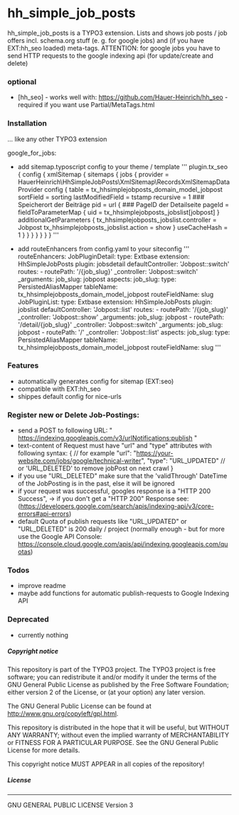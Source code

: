 # hh_simple_job_posts
hh_simple_job_posts is a TYPO3 extension.
Lists and shows job posts / job offers incl. schema.org stuff (e. g. for google jobs) and (if you have EXT:hh_seo loaded) meta-tags.
ATTENTION: for google jobs you have to send HTTP requests to the google indexing api (for update/create and delete)

### optional

* [hh_seo] - works well with: https://github.com/Hauer-Heinrich/hh_seo - required if you want use Partial/MetaTags.html


### Installation
... like any other TYPO3 extension

google_for_jobs:
- add sitemap.typoscript config to your theme / template
'''
plugin.tx_seo {
    config {
        xmlSitemap {
            sitemaps {
                jobs {
                    provider = HauerHeinrich\HhSimpleJobPosts\XmlSitemap\RecordsXmlSitemapDataProvider
                    config {
                        table = tx_hhsimplejobposts_domain_model_jobpost
                        sortField = sorting
                        lastModifiedField = tstamp
                        recursive = 1
                        ### Speicherort der Beiträge
                        pid = <pageID of JobPosting-Folder>
                        url {
                            ### PageID der Detailseite
                            pageId = <pageID of detailview>
                            fieldToParameterMap {
                                uid = tx_hhsimplejobposts_jobslist[jobpost]
                            }
                            additionalGetParameters {
                                tx_hhsimplejobposts_jobslist.controller = Jobpost
                                tx_hhsimplejobposts_jobslist.action = show
                            }
                            useCacheHash = 1
                        }
                    }
                }
            }
        }
    }
}
'''

- add routeEnhancers from config.yaml to your siteconfig
'''
routeEnhancers:
  JobPluginDetail:
    type: Extbase
    extension: HhSimpleJobPosts
    plugin: jobsdetail
    defaultController: 'Jobpost::switch'
    routes:
      - routePath: '/{job_slug}'
        _controller: 'Jobpost::switch'
        _arguments:
          job_slug: jobpost
    aspects:
      job_slug:
        type: PersistedAliasMapper
        tableName: tx_hhsimplejobposts_domain_model_jobpost
        routeFieldName: slug
  JobPluginList:
    type: Extbase
    extension: HhSimpleJobPosts
    plugin: jobslist
    defaultController: 'Jobpost::list'
    routes:
      - routePath: '/{job_slug}'
        _controller: 'Jobpost::show'
        _arguments:
          job_slug: jobpost
      - routePath: '/detail/{job_slug}'
        _controller: 'Jobpost::switch'
        _arguments:
          job_slug: jobpost
      - routePath: '/'
        _controller: 'Jobpost::list'
    aspects:
      job_slug:
        type: PersistedAliasMapper
        tableName: tx_hhsimplejobposts_domain_model_jobpost
        routeFieldName: slug
'''

### Features
- automatically generates config for sitemap (EXT:seo)
- compatible with EXT:hh_seo
- shippes default config for nice-urls

### Register new or Delete Job-Postings:
- send a POST to following URL: " https://indexing.googleapis.com/v3/urlNotifications:publish "
- text-content of Request must have "url" and "type" attributes with following syntax:
    { // for example
        "url": "https://your-website.com/jobs/google/technical-writer",
        "type": "URL_UPDATED" // or 'URL_DELETED' to remove jobPost on next crawl
    }
- if you use "URL_DELETED" make sure that the 'validThrough' DateTime of the JobPosting is in the past, else it will be ignored
- if your request was successful, googles response is a "HTTP 200 Success",
    -> if you don't get a "HTTP 200" Response see: (https://developers.google.com/search/apis/indexing-api/v3/core-errors#api-errors)
- default Quota of publish requests like "URL_UPDATED" or  "URL_DELETED" is 200 daily / project (normally enough - but for more use the Google API Console: https://console.cloud.google.com/apis/api/indexing.googleapis.com/quotas)

### Todos
- improve readme
- maybe add functions for automatic publish-requests to Google Indexing API


### Deprecated
- currently nothing


##### Copyright notice

This repository is part of the TYPO3 project. The TYPO3 project is
free software; you can redistribute it and/or modify
it under the terms of the GNU General Public License as published by
the Free Software Foundation; either version 2 of the License, or
(at your option) any later version.

The GNU General Public License can be found at
http://www.gnu.org/copyleft/gpl.html.

This repository is distributed in the hope that it will be useful,
but WITHOUT ANY WARRANTY; without even the implied warranty of
MERCHANTABILITY or FITNESS FOR A PARTICULAR PURPOSE.  See the
GNU General Public License for more details.

This copyright notice MUST APPEAR in all copies of the repository!

##### License
----
GNU GENERAL PUBLIC LICENSE Version 3

